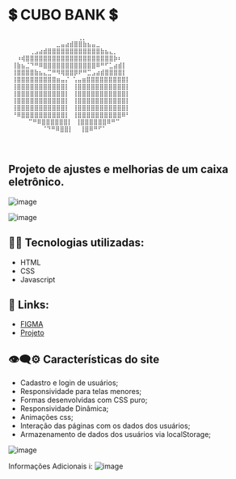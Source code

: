 # 💲 CUBO BANK 💲
```⠀⠀
      ⠀⠀⠀⠀⠀⠀⠀⠀⠀ ⠀⢀⡀⠀⠀⠀⠀⠀⠀⠀⠀⠀⠀⠀⠀⠀⠀
 ⠀⠀⠀⠀⠀⠀⠀⠀⠀⠀⣀⣤⣴⣾⣿⣿⣷⣦⣤⣀⠀⠀⠀⠀⠀⠀⠀⠀⠀⠀
 ⠀⠀⠀⠀⢀⣠⣴⣾⣿⣿⣿⣿⣿⣿⣿⣿⣿⣿⣿⣿⣷⣦⣄⡀⠀
 ⠀⠰⢾⣿⣿⣿⣿⣿⣿⣿⣿⣿⣿⣿⣿⣿⣿⣿⣿⣿⣿⣿⣿⡷⠆⠀⠀⠀
 ⢸⣷⣦⣈⠙⠛⠿⣿⣿⣿⣿⣿⣿⣿⣿⣿⣿⣿⣿⠿⠛⠋⣁⣴⣾⡇⠀⠀
 ⢸⣿⣿⣿⣿⣷⣦⣄⣉⠛⠻⢿⣿⣿⡿⠟⠛⣉⣠⣴⣾⣿⣿⣿⣿⡇⠀⠀
 ⢸⣿⣿⣿⣿⣿⣿⣿⣿⣿⣶⣤⡌ ⢡⣤⣶⣿⣿⣿⣿⣿⣿⣿⣿⣿⡇⠀⠀
 ⢸⣿⣿⣿⣿⣿⣿⣿⣿⣿⣿⣿⡇ ⢸⣿⣿⣿⣿⣿⣿⣿⣿⣿⣿⣿⡇⠀⠀
 ⢸⣿⣿⣿⣿⣿⣿⣿⣿⣿⣿⣿⡇ ⢸⣿⣿⣿⣿⣿⣿⣿⣿⣿⣿⣿⡇⠀⠀
 ⢸⣿⣿⣿⣿⣿⣿⣿⣿⣿⣿⣿⡇ ⢸⣿⣿⣿⣿⣿⣿⣿⣿⣿⣿⣿⡇⠀⠀
 ⢸⣿⣿⣿⣿⣿⣿⣿⣿⣿⣿⣿⡇ ⢸⣿⣿⣿⣿⣿⣿⣿⣿⣿⣿⣿⡇⠀⠀
 ⠘⠿⣿⣿⣿⣿⣿⣿⣿⣿⣿⣿⡇ ⢸⣿⣿⣿⣿⣿⣿⣿⣿⣿⣿⠿⠃⠀⠀
 ⠀  ⠀⠉⠛⠿⣿⣿⣿⣿⣿⣿⡇ ⢸⣿⣿⣿⣿⣿⣿⠿⠛⠉⠀⠀⠀⠀⠀
 ⠀⠀⠀⠀⠀ ⠀⠈⠙⠛⠿⣿⣿⡇  ⢸⣿⠿⠛⠋⠁⠀⠀⠀⠀⠀⠀
```
⠀⠀⠀⠀⠀⠀⠀⠀⠀⠀⠀⠀                                                 
## Projeto de ajustes e melhorias de um caixa eletrônico.

![image](https://github.com/DiogoJP202/CuboBank/assets/102389309/ca3d5fba-8060-46ac-b42d-c855322af53d)

![image](https://github.com/DiogoJP202/CuboBank/assets/102389309/8e078daf-7821-4da6-8dc9-4796d6384528)


## 👨‍💻 Tecnologias utilizadas:
- HTML
- CSS
- Javascript

## 🔗 Links:
- <a href="https://www.figma.com/file/sqCMtN7lLwFNWi2umwcnP1/Cube_ATM?type=design&node-id=0%3A1&mode=design&t=dv44jhsMIB9b6VlU-1">FIGMA</a></li>
- <a href="https://diogojp202.github.io/FreedonLents/](https://diogojp202.github.io/CuboBank/index.html">Projeto</a></li>

## 👁‍🗨⚙ Características do site

- Cadastro e login de usuários;
- Responsividade para telas menores;
- Formas desenvolvidas com CSS puro;
- Responsividade Dinâmica;
- Animações css;
- Interação das páginas com os dados dos usuários;
- Armazenamento de dados dos usuários via localStorage;

![image](https://github.com/DiogoJP202/CuboBank/assets/102389309/134293f2-44af-4537-b84b-56cf6d98866b)

Informações Adicionais ℹ:
![image](https://github.com/DiogoJP202/CuboBank/assets/102389309/03a8ad94-8e32-47de-862d-baa63118d887)



